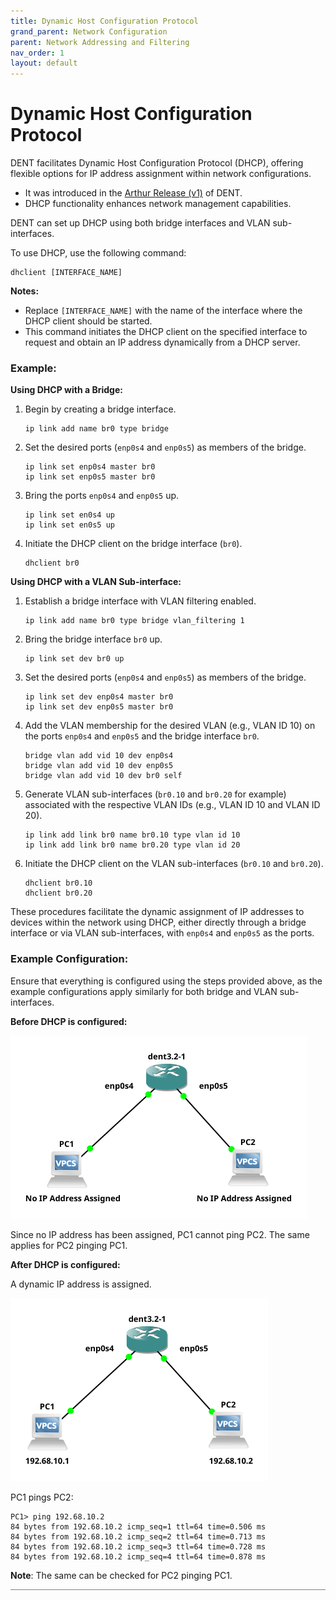 ```yaml
---
title: Dynamic Host Configuration Protocol
grand_parent: Network Configuration
parent: Network Addressing and Filtering
nav_order: 1
layout: default
---
```


# Dynamic Host Configuration Protocol

DENT facilitates Dynamic Host Configuration Protocol (DHCP), offering flexible options for IP address assignment within network configurations.

- It was introduced in the [Arthur Release (v1)](https://github.com/dentproject/dentOS/releases/tag/v1.0) of DENT.
- DHCP functionality enhances network management capabilities.

DENT can set up DHCP using both bridge interfaces and VLAN sub-interfaces.

To use DHCP, use the following command:

```
dhclient [INTERFACE_NAME]
```

**Notes:**

- Replace `[INTERFACE_NAME]` with the name of the interface where the DHCP client should be started.
- This command initiates the DHCP client on the specified interface to request and obtain an IP address dynamically from a DHCP server.

### Example:

**Using DHCP with a Bridge:**

1. Begin by creating a bridge interface.

   ```
   ip link add name br0 type bridge
   ```

2. Set the desired ports (`enp0s4` and `enp0s5`) as members of the bridge.

   ```
   ip link set enp0s4 master br0
   ip link set enp0s5 master br0
   ```

3. Bring the ports `enp0s4` and `enp0s5` up.

   ```
   ip link set en0s4 up
   ip link set en0s5 up
   ```

4. Initiate the DHCP client on the bridge interface (`br0`).
   ```
   dhclient br0
   ```

**Using DHCP with a VLAN Sub-interface:**

1. Establish a bridge interface with VLAN filtering enabled.

   ```
   ip link add name br0 type bridge vlan_filtering 1
   ```

2. Bring the bridge interface `br0` up.

   ```
   ip link set dev br0 up
   ```

3. Set the desired ports (`enp0s4` and `enp0s5`) as members of the bridge.

   ```
   ip link set dev enp0s4 master br0
   ip link set dev enp0s5 master br0
   ```

4. Add the VLAN membership for the desired VLAN (e.g., VLAN ID 10) on the ports `enp0s4` and `enp0s5` and the bridge interface `br0`.

   ```
   bridge vlan add vid 10 dev enp0s4
   bridge vlan add vid 10 dev enp0s5
   bridge vlan add vid 10 dev br0 self
   ```

5. Generate VLAN sub-interfaces (`br0.10` and `br0.20` for example) associated with the respective VLAN IDs (e.g., VLAN ID 10 and VLAN ID 20).

   ```
   ip link add link br0 name br0.10 type vlan id 10
   ip link add link br0 name br0.20 type vlan id 20
   ```

6. Initiate the DHCP client on the VLAN sub-interfaces (`br0.10` and `br0.20`).
   ```
   dhclient br0.10
   dhclient br0.20
   ```

These procedures facilitate the dynamic assignment of IP addresses to devices within the network using DHCP, either directly through a bridge interface or via VLAN sub-interfaces, with `enp0s4` and `enp0s5` as the ports.

### Example Configuration:

Ensure that everything is configured using the steps provided above, as the example configurations apply similarly for both bridge and VLAN sub-interfaces.

**Before DHCP is configured:**

![Before Dynamic Host Configuration Protocol](../../Images/ImagesForNetworkConfiguration/BeforeDHCP.png)

Since no IP address has been assigned, PC1 cannot ping PC2. The same applies for PC2 pinging PC1.

**After DHCP is configured:**

A dynamic IP address is assigned.

![After Dynamic Host Configuration Protocol](../../Images/ImagesForNetworkConfiguration/AfterDHCP.png)

PC1 pings PC2:

```
PC1> ping 192.68.10.2
84 bytes from 192.68.10.2 icmp_seq=1 ttl=64 time=0.506 ms
84 bytes from 192.68.10.2 icmp_seq=2 ttl=64 time=0.713 ms
84 bytes from 192.68.10.2 icmp_seq=3 ttl=64 time=0.728 ms
84 bytes from 192.68.10.2 icmp_seq=4 ttl=64 time=0.878 ms
```

**Note**: The same can be checked for PC2 pinging PC1.

<div style="border-top: 1px solid gray;"></div>
